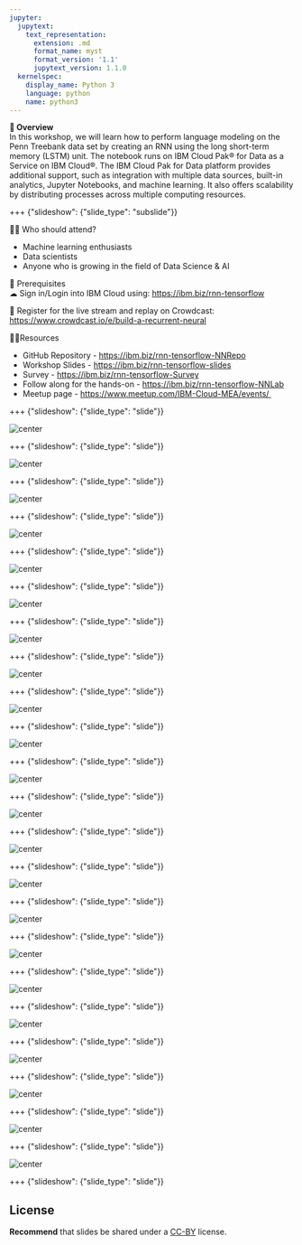 ```yaml
---
jupyter:
  jupytext:
    text_representation:
      extension: .md
      format_name: myst
      format_version: '1.1'
      jupytext_version: 1.1.0
  kernelspec:
    display_name: Python 3
    language: python
    name: python3
---
```

<!-- 
+++ {"slideshow": {"slide_type": "slide"}}

# Tutorial slides

- Slides are optional (e.g., you may not use them if your presentation is via live coding).
- If the pre-recorded presentations will use slides, we request that you deposit the slides in this folder.

+++ {"slideshow": {"slide_type": "slide"}}

## Use text-based source

- We ask that you use text-based formats for your slides, e.g., markdown 
- This markdown file is an example source for slides using `nbconvert` and Reveal. See the GitHub action '.github/workflows/slides.yml' in this repo so see how this markdown file is converted to a HTML slide show and published on GitHub Pages - https://fawazsiddiqi.github.io/slides_to_pages

+++ {"slideshow": {"slide_type": "subslide"}}

## An example sub-slide

- Another option: you can write your slide content using markdown and use an app for slide design, like [Deckset](https://www.deckset.com) or similar.

+++ {"slideshow": {"slide_type": "slide"}}

## Naming convention and file list

- Use a **naming convention** where each file name starts with a number, reflecting the order of use in the presentation of the tutorial.
- List your slide files in a markdown, with a brief description.


+++ {"slideshow": {"slide_type": "slide"}} 
-->


**🌟 Overview** <br />
In this workshop, we will learn how to perform language modeling on the Penn Treebank data set by creating an RNN using the long short-term memory (LSTM) unit. The notebook runs on IBM Cloud Pak® for Data as a Service on IBM Cloud®. The IBM Cloud Pak for Data platform provides additional support, such as integration with multiple data sources, built-in analytics, Jupyter Notebooks, and machine learning. It also offers scalability by distributing processes across multiple computing resources.

+++ {"slideshow": {"slide_type": "subslide"}}

👩‍💻 Who should attend? <br/>
- Machine learning enthusiasts <br/>
- Data scientists <br/>
- Anyone who is growing in the field of Data Science & AI <br/>

🎈 Prerequisites <br />
☁ Sign in/Login into IBM Cloud using: https://ibm.biz/rnn-tensorflow

🍉 Register for the live stream and replay on Crowdcast: <br/>
https://www.crowdcast.io/e/build-a-recurrent-neural

👩‍💻Resources <br />
- GitHub Repository - https://ibm.biz/rnn-tensorflow-NNRepo
- Workshop Slides - https://ibm.biz/rnn-tensorflow-slides
- Survey - https://ibm.biz/rnn-tensorflow-Survey
- Follow along for the hands-on - https://ibm.biz/rnn-tensorflow-NNLab
- Meetup page - https://www.meetup.com/IBM-Cloud-MEA/events/ 

+++ {"slideshow": {"slide_type": "slide"}}

![center](https://github.com/IBMDeveloperMEA/Recurrent-Neural-Networks-using-TensorFlow-Keras/blob/main/images/slide_images/Slide1.jpeg?raw=true)

+++ {"slideshow": {"slide_type": "slide"}}

![center](https://github.com/IBMDeveloperMEA/Recurrent-Neural-Networks-using-TensorFlow-Keras/blob/main/images/slide_images/Slide2.jpeg?raw=true)

+++ {"slideshow": {"slide_type": "slide"}}

![center](https://github.com/IBMDeveloperMEA/Recurrent-Neural-Networks-using-TensorFlow-Keras/blob/main/images/slide_images/Slide3.jpeg?raw=true)

+++ {"slideshow": {"slide_type": "slide"}}

![center](https://github.com/IBMDeveloperMEA/Recurrent-Neural-Networks-using-TensorFlow-Keras/blob/main/images/slide_images/Slide4.jpeg?raw=true)

+++ {"slideshow": {"slide_type": "slide"}}

![center](https://github.com/IBMDeveloperMEA/Recurrent-Neural-Networks-using-TensorFlow-Keras/blob/main/images/slide_images/Slide5.jpeg?raw=true)

+++ {"slideshow": {"slide_type": "slide"}}

![center](https://github.com/IBMDeveloperMEA/Recurrent-Neural-Networks-using-TensorFlow-Keras/blob/main/images/slide_images/Slide6.jpeg?raw=true)

+++ {"slideshow": {"slide_type": "slide"}}

![center](https://github.com/IBMDeveloperMEA/Recurrent-Neural-Networks-using-TensorFlow-Keras/blob/main/images/slide_images/Slide7.jpeg?raw=true)

+++ {"slideshow": {"slide_type": "slide"}}

![center](https://github.com/IBMDeveloperMEA/Recurrent-Neural-Networks-using-TensorFlow-Keras/blob/main/images/slide_images/Slide8.jpeg?raw=true)

+++ {"slideshow": {"slide_type": "slide"}}

![center](https://github.com/IBMDeveloperMEA/Recurrent-Neural-Networks-using-TensorFlow-Keras/blob/main/images/slide_images/Slide9.jpeg?raw=true)

+++ {"slideshow": {"slide_type": "slide"}}

![center](https://github.com/IBMDeveloperMEA/Recurrent-Neural-Networks-using-TensorFlow-Keras/blob/main/images/slide_images/Slide10.jpeg?raw=true)

+++ {"slideshow": {"slide_type": "slide"}}

![center](https://github.com/IBMDeveloperMEA/Recurrent-Neural-Networks-using-TensorFlow-Keras/blob/main/images/slide_images/Slide11.jpeg?raw=true)

+++ {"slideshow": {"slide_type": "slide"}}

![center](https://github.com/IBMDeveloperMEA/Recurrent-Neural-Networks-using-TensorFlow-Keras/blob/main/images/slide_images/Slide12.jpeg?raw=true)

+++ {"slideshow": {"slide_type": "slide"}}

![center](https://github.com/IBMDeveloperMEA/Recurrent-Neural-Networks-using-TensorFlow-Keras/blob/main/images/slide_images/Slide13.jpeg?raw=true)

+++ {"slideshow": {"slide_type": "slide"}}

![center](https://github.com/IBMDeveloperMEA/Recurrent-Neural-Networks-using-TensorFlow-Keras/blob/main/images/slide_images/Slide14.jpeg?raw=true)

+++ {"slideshow": {"slide_type": "slide"}}

![center](https://github.com/IBMDeveloperMEA/Recurrent-Neural-Networks-using-TensorFlow-Keras/blob/main/images/slide_images/Slide15.jpeg?raw=true)

+++ {"slideshow": {"slide_type": "slide"}}

![center](https://github.com/IBMDeveloperMEA/Recurrent-Neural-Networks-using-TensorFlow-Keras/blob/main/images/slide_images/Slide16.jpeg?raw=true)

+++ {"slideshow": {"slide_type": "slide"}}

![center](https://github.com/IBMDeveloperMEA/Recurrent-Neural-Networks-using-TensorFlow-Keras/blob/main/images/slide_images/Slide17.jpeg?raw=true)

+++ {"slideshow": {"slide_type": "slide"}}

![center](https://github.com/IBMDeveloperMEA/Recurrent-Neural-Networks-using-TensorFlow-Keras/blob/main/images/slide_images/Slide18.jpeg?raw=true)

+++ {"slideshow": {"slide_type": "slide"}}

![center](https://github.com/IBMDeveloperMEA/Recurrent-Neural-Networks-using-TensorFlow-Keras/blob/main/images/slide_images/Slide19.jpeg?raw=true)

+++ {"slideshow": {"slide_type": "slide"}}

![center](https://github.com/IBMDeveloperMEA/Recurrent-Neural-Networks-using-TensorFlow-Keras/blob/main/images/slide_images/Slide20.jpeg?raw=true)

+++ {"slideshow": {"slide_type": "slide"}}

![center](https://github.com/IBMDeveloperMEA/Recurrent-Neural-Networks-using-TensorFlow-Keras/blob/main/images/slide_images/Slide21.jpeg?raw=true)

+++ {"slideshow": {"slide_type": "slide"}}

![center](https://github.com/IBMDeveloperMEA/Recurrent-Neural-Networks-using-TensorFlow-Keras/blob/main/images/slide_images/Slide22.jpeg?raw=true)

+++ {"slideshow": {"slide_type": "slide"}}

## License

**Recommend** that slides be shared under a [CC-BY](https://creativecommons.org/licenses/by/4.0/) license.
